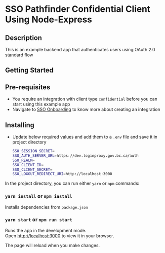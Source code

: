 # SSO Pathfinder Confidential Client Using Node-Express

## Description

This is an example backend app that authenticates users using OAuth 2.0 standard flow

## Getting Started

## Pre-requisites

- You require an integration with client type `confidential` before you can start using this example app
- Navigate to [SSO Onboarding](https://github.com/bcgov/sso-keycloak/wiki/SSO-Onboarding) to know more about creating an integration

## Installing

- Update below required values and add them to a `.env` file and save it in project directory

  ```sh
  SSO_SESSION_SECRET=
  SSO_AUTH_SERVER_URL=https://dev.loginproxy.gov.bc.ca/auth
  SSO_REALM=
  SSO_CLIENT_ID=
  SSO_CLIENT_SECRET=
  SSO_LOGOUT_REDIRECT_URI=http://localhost:3000
  ```

In the project directory, you can run either `yarn` or `npm` commands:

### `yarn install` or `npm install`

Installs dependencies from `package.json`

### `yarn start` or `npm run start`

Runs the app in the development mode.\
Open [http://localhost:3000](http://localhost:3000) to view it in your browser.

The page will reload when you make changes.
